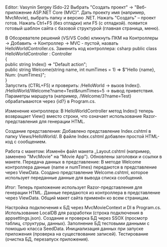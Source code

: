 ﻿Editor: Vasynin Sergey ISdo-22
Выбрать "Создать проект" → "Веб-приложение ASP.NET Core (MVC)".
Дать проекту имя (например, MvcMovie), выбрать папку и версию .NET.
Нажать "Создать" – проект готов.
Нажать Ctrl+F5 (без отладки) или F5 (с отладкой).
появится готовый шаблон сайта с базовой структурой (главная страница, меню).




В Обозревателе решений (VS/VS Code) кликнуть ПКМ на Контроллеры → Добавить → Контроллер → MVC - пустой, назвать HelloWorldController.cs.
Заменить код контроллера:
csharp
public class HelloWorldController : Controller  
{  
    public string Index() => "Default action";  
    public string Welcome(string name, int numTimes = 1) => $"Hello {name}, Num: {numTimes}";  
}  
Запустить (CTRL+F5) и проверить:
/HelloWorld → вызов Index().
/HelloWorld/Welcome?name=Test&numTimes=5 → вывод приветствия.
Параметры маршрута (например, /Welcome/3?name=Test) обрабатываются через {id?} в Program.cs.





Изменение контроллера:
В HelloWorldController метод Index() теперь возвращает View() вместо строки, что означает использование Razor-представления для генерации HTML.

Создание представления:
Добавлено представление Index.cshtml в папку Views/HelloWorld/.
В файле Index.cshtml добавлен простой HTML-код с сообщением.

Работа с макетом:
Изменён файл макета _Layout.cshtml (например, заменено "MvcMovie" на "Movie App").
Обновлены заголовки и ссылки в макете.
Передача данных в представление:
В методе Welcome контроллера данные (name и numTimes) передаются в представление через ViewData.
Создано представление Welcome.cshtml, которое использует переданные данные для вывода списка сообщений.

Итог:
Теперь приложение использует Razor-представления для генерации HTML.
Данные передаются из контроллера в представление через ViewData.
Общий макет сайта применён ко всем страницам.


Настройка подключения к БД через MvcMovieContext и DI в Program.cs.
Использование LocalDB для разработки (строка подключения в appsettings.json).
Создание и проверка БД через SSOX (просмотр таблиц, структуры, данных).
Заполнение БД тестовыми данными с помощью класса SeedData.
Инициализация данных при запуске приложения (проверка на существование записей).
Тестирование (очистка БД, перезапуск приложения).